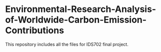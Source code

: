 # Environmental-Research-Analysis-of-Worldwide-Carbon-Emission-Contributions
This repository includes all the files for IDS702 final project.
